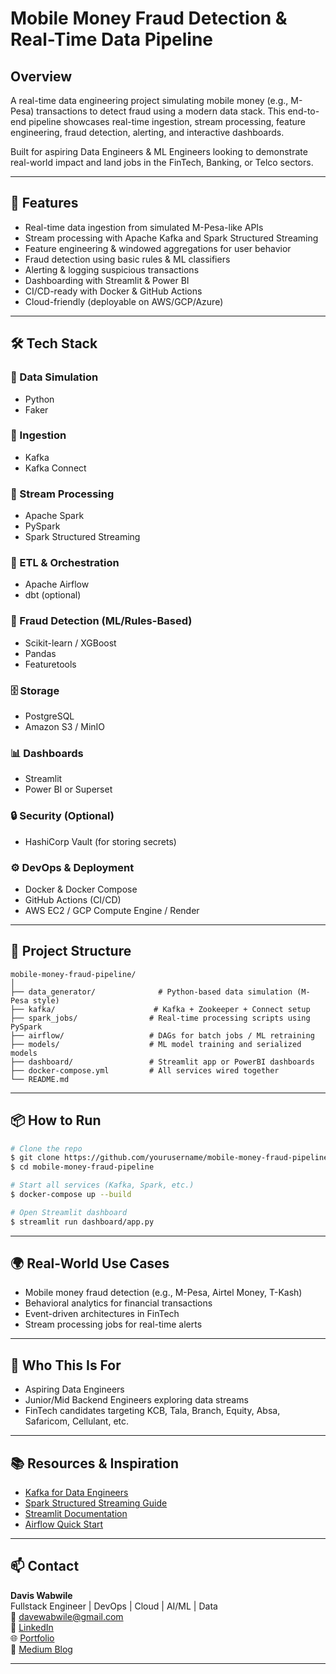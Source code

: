 # Mobile Money Fraud Detection & Real-Time Data Pipeline

## Overview

A real-time data engineering project simulating mobile money (e.g., M-Pesa) transactions to detect fraud using a modern data stack. This end-to-end pipeline showcases real-time ingestion, stream processing, feature engineering, fraud detection, alerting, and interactive dashboards.

Built for aspiring Data Engineers & ML Engineers looking to demonstrate real-world impact and land jobs in the FinTech, Banking, or Telco sectors.

---

## 🚀 Features
- Real-time data ingestion from simulated M-Pesa-like APIs
- Stream processing with Apache Kafka and Spark Structured Streaming
- Feature engineering & windowed aggregations for user behavior
- Fraud detection using basic rules & ML classifiers
- Alerting & logging suspicious transactions
- Dashboarding with Streamlit & Power BI
- CI/CD-ready with Docker & GitHub Actions
- Cloud-friendly (deployable on AWS/GCP/Azure)

---

## 🛠️ Tech Stack

### 🧪 Data Simulation
- Python
- Faker

### 📨 Ingestion
- Kafka  
- Kafka Connect

### 🔄 Stream Processing
- Apache Spark
- PySpark
- Spark Structured Streaming

### 🧹 ETL & Orchestration
- Apache Airflow
- dbt (optional)

### 🧠 Fraud Detection (ML/Rules-Based)
- Scikit-learn / XGBoost
- Pandas
- Featuretools

### 🗄️ Storage
- PostgreSQL
- Amazon S3 / MinIO

### 📊 Dashboards
- Streamlit  
- Power BI or Superset

### 🔒 Security (Optional)
- HashiCorp Vault (for storing secrets)

### ⚙️ DevOps & Deployment
- Docker & Docker Compose
- GitHub Actions (CI/CD)
- AWS EC2 / GCP Compute Engine / Render

---

## 🧱 Project Structure
```
mobile-money-fraud-pipeline/
│
├── data_generator/              # Python-based data simulation (M-Pesa style)
├── kafka/                      # Kafka + Zookeeper + Connect setup
├── spark_jobs/                # Real-time processing scripts using PySpark
├── airflow/                   # DAGs for batch jobs / ML retraining
├── models/                    # ML model training and serialized models
├── dashboard/                 # Streamlit app or PowerBI dashboards
├── docker-compose.yml         # All services wired together
└── README.md
```

---

## 📦 How to Run

```bash
# Clone the repo
$ git clone https://github.com/yourusername/mobile-money-fraud-pipeline.git
$ cd mobile-money-fraud-pipeline

# Start all services (Kafka, Spark, etc.)
$ docker-compose up --build

# Open Streamlit dashboard
$ streamlit run dashboard/app.py
```

---

## 🌍 Real-World Use Cases
- Mobile money fraud detection (e.g., M-Pesa, Airtel Money, T-Kash)
- Behavioral analytics for financial transactions
- Event-driven architectures in FinTech
- Stream processing jobs for real-time alerts

---

## 🎯 Who This Is For
- Aspiring Data Engineers
- Junior/Mid Backend Engineers exploring data streams
- FinTech candidates targeting KCB, Tala, Branch, Equity, Absa, Safaricom, Cellulant, etc.

---

## 📚 Resources & Inspiration
- [Kafka for Data Engineers](https://www.confluent.io/learn)
- [Spark Structured Streaming Guide](https://spark.apache.org/docs/latest/structured-streaming-programming-guide.html)
- [Streamlit Documentation](https://docs.streamlit.io)
- [Airflow Quick Start](https://airflow.apache.org/docs/apache-airflow/stable/start/index.html)

---

## 📫 Contact
**Davis Wabwile**  
Fullstack Engineer | DevOps | Cloud | AI/ML | Data  
📧 davewabwile@gmail.com  
🔗 [LinkedIn](https://linkedin.com/in/daviswabwile)  
🌐 [Portfolio](https://alphadavethedon.github.io/Davis-portfolio)  
📝 [Medium Blog](https://medium.com/@daviswabwile)

---



